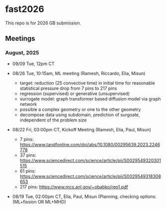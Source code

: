 # fast2026

This repo is for 2026 GB submission.

## Meetings


### August, 2025
- 09/09 Tue, 12pm CT 
- 08/26 Tue, 10:15am, ML meeting (Ramesh, Riccardo, Elia, Misun)
  - target: reduction (25 convective time) in initial time for reasonable statistical pressure drop from 7 pins to 217 pins
  - regression (supervised) or generative (unsupervised)
  - surrogate model: graph transformer based diffusion model via graph network
  - possible a complex geometry or one to the other geometry
  - decompose data using subdomain, prediction of surgoate, independent of the problem size
    
- 08/22 Fri, 03:00pm CT, Kickoff Meeting (Ramesh, Elia, Paul, Misun)
  
  - 7 pins: https://www.tandfonline.com/doi/abs/10.1080/00295639.2023.2246778
  - 37 pins: https://www.sciencedirect.com/science/article/pii/S0029549320301515
  - 61 pins: https://www.sciencedirect.com/science/article/pii/S0029549318308653
  - 217 pins: https://www.mcs.anl.gov/~obabko/rep1.pdf

- 08/19 Tue, 02:00pm CT, Elia, Paul, Misun (Planning, checking options: (ML+fission  OR  ML+MHD)

